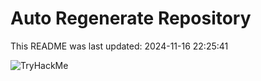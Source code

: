 # Auto Regenerate Repository

This README was last updated: 2024-11-16 22:25:41

 ![TryHackMe](https://tryhackme.com/badge/533634)